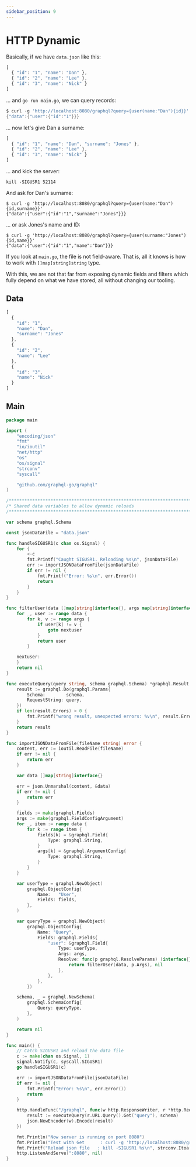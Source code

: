 ```yaml
---
sidebar_position: 9
---
```


#  HTTP Dynamic

Basically, if we have ```data.json``` like this:

```js title="data.json"
[
  { "id": "1", "name": "Dan" },
  { "id": "2", "name": "Lee" },
  { "id": "3", "name": "Nick" }
]
```

... and ```go run main.go```, we can query records:

```go title="main.go"
$ curl -g 'http://localhost:8080/graphql?query={user(name:"Dan"){id}}'
{"data":{"user":{"id":"1"}}}
```

... now let's give Dan a surname:

```js title="data.json"
[
  { "id": "1", "name": "Dan", "surname": "Jones" },
  { "id": "2", "name": "Lee" },
  { "id": "3", "name": "Nick" }
]
```

... and kick the server:

```
kill -SIGUSR1 52114
```

And ask for Dan's surname:

```
$ curl -g 'http://localhost:8080/graphql?query={user(name:"Dan"){id,surname}}'
{"data":{"user":{"id":"1","surname":"Jones"}}}
```

... or ask Jones's name and ID:

```
$ curl -g 'http://localhost:8080/graphql?query={user(surname:"Jones"){id,name}}'
{"data":{"user":{"id":"1","name":"Dan"}}}
```

If you look at ```main.go```, the file is not field-aware. That is, all it knows is how to work with ```[]map[string]string``` type.

With this, we are not that far from exposing dynamic fields and filters which fully depend on what we have stored, all without changing our tooling.

## Data

```js title="data.json"
[
  {
    "id": "1",
    "name": "Dan",
    "surname": "Jones"
  },
  {
    "id": "2",
    "name": "Lee"
  },
  {
    "id": "3",
    "name": "Nick"
  }
]
```

## Main

```go title="main.go"
package main

import (
	"encoding/json"
	"fmt"
	"io/ioutil"
	"net/http"
	"os"
	"os/signal"
	"strconv"
	"syscall"

	"github.com/graphql-go/graphql"
)

/*****************************************************************************/
/* Shared data variables to allow dynamic reloads
/*****************************************************************************/

var schema graphql.Schema

const jsonDataFile = "data.json"

func handleSIGUSR1(c chan os.Signal) {
	for {
		<-c
		fmt.Printf("Caught SIGUSR1. Reloading %s\n", jsonDataFile)
		err := importJSONDataFromFile(jsonDataFile)
		if err != nil {
			fmt.Printf("Error: %s\n", err.Error())
			return
		}
	}
}

func filterUser(data []map[string]interface{}, args map[string]interface{}) map[string]interface{} {
	for _, user := range data {
		for k, v := range args {
			if user[k] != v {
				goto nextuser
			}
			return user
		}

	nextuser:
	}
	return nil
}

func executeQuery(query string, schema graphql.Schema) *graphql.Result {
	result := graphql.Do(graphql.Params{
		Schema:        schema,
		RequestString: query,
	})
	if len(result.Errors) > 0 {
		fmt.Printf("wrong result, unexpected errors: %v\n", result.Errors)
	}
	return result
}

func importJSONDataFromFile(fileName string) error {
	content, err := ioutil.ReadFile(fileName)
	if err != nil {
		return err
	}

	var data []map[string]interface{}

	err = json.Unmarshal(content, &data)
	if err != nil {
		return err
	}

	fields := make(graphql.Fields)
	args := make(graphql.FieldConfigArgument)
	for _, item := range data {
		for k := range item {
			fields[k] = &graphql.Field{
				Type: graphql.String,
			}
			args[k] = &graphql.ArgumentConfig{
				Type: graphql.String,
			}
		}
	}

	var userType = graphql.NewObject(
		graphql.ObjectConfig{
			Name:   "User",
			Fields: fields,
		},
	)

	var queryType = graphql.NewObject(
		graphql.ObjectConfig{
			Name: "Query",
			Fields: graphql.Fields{
				"user": &graphql.Field{
					Type: userType,
					Args: args,
					Resolve: func(p graphql.ResolveParams) (interface{}, error) {
						return filterUser(data, p.Args), nil
					},
				},
			},
		})

	schema, _ = graphql.NewSchema(
		graphql.SchemaConfig{
			Query: queryType,
		},
	)

	return nil
}

func main() {
	// Catch SIGUSR1 and reload the data file
	c := make(chan os.Signal, 1)
	signal.Notify(c, syscall.SIGUSR1)
	go handleSIGUSR1(c)

	err := importJSONDataFromFile(jsonDataFile)
	if err != nil {
		fmt.Printf("Error: %s\n", err.Error())
		return
	}

	http.HandleFunc("/graphql", func(w http.ResponseWriter, r *http.Request) {
		result := executeQuery(r.URL.Query().Get("query"), schema)
		json.NewEncoder(w).Encode(result)
	})

	fmt.Println("Now server is running on port 8080")
	fmt.Println("Test with Get      : curl -g 'http://localhost:8080/graphql?query={user(name:\"Dan\"){id,surname}}'")
	fmt.Printf("Reload json file   : kill -SIGUSR1 %s\n", strconv.Itoa(os.Getpid()))
	http.ListenAndServe(":8080", nil)
}
```